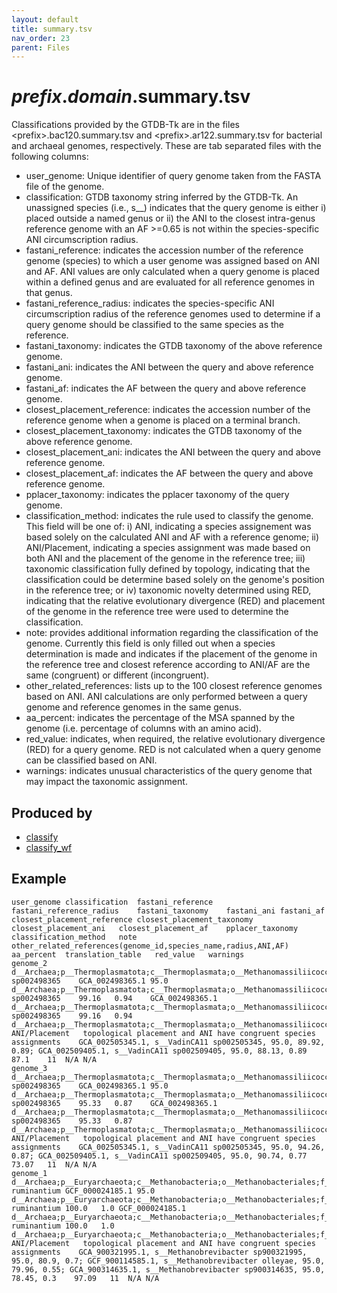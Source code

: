 ```yaml
---
layout: default
title: summary.tsv
nav_order: 23
parent: Files
---
```


# *prefix*.*domain*.summary.tsv

Classifications provided by the GTDB-Tk are in the files \<prefix>.bac120.summary.tsv and \<prefix>.ar122.summary.tsv for bacterial and archaeal genomes, respectively. These are tab separated files with the following columns:

* user_genome: Unique identifier of query genome taken from the FASTA file of the genome.
* classification: GTDB taxonomy string inferred by the GTDB-Tk. An unassigned species (i.e., s__) indicates that the query genome is either i) placed outside a named genus or ii) the ANI to the closest intra-genus reference genome with an AF >=0.65 is not within the species-specific ANI circumscription radius.
* fastani_reference: indicates the accession number of the reference genome (species) to which a user genome was assigned based on ANI and AF. ANI values are only calculated when a query genome is placed within a defined genus and are evaluated for all reference genomes in that genus.
* fastani_reference_radius: indicates the species-specific ANI circumscription radius of the reference genomes used to determine if a query genome should be classified to the same species as the reference.
* fastani_taxonomy: indicates the GTDB taxonomy of the above reference genome.
* fastani_ani: indicates the ANI between the query and above reference genome.
* fastani_af: indicates the AF between the query and above reference genome.
* closest_placement_reference: indicates the accession number of the reference genome when a genome is placed on a terminal branch. 
* closest_placement_taxonomy: indicates the GTDB taxonomy of the above reference genome.
* closest_placement_ani: indicates the ANI between the query and above reference genome.
* closest_placement_af: indicates the AF between the query and above reference genome.
* pplacer_taxonomy: indicates the pplacer taxonomy of the query genome.
* classification_method:	indicates the rule used to classify the genome. This field will be one of: i) ANI, indicating a species assignement was based solely on the calculated ANI and AF with a reference genome; ii) ANI/Placement, indicating a species assignment was made based on both ANI and the placement of the genome in the reference tree; iii) taxonomic classification fully defined by topology, indicating that the classification could be determine based solely on the genome's position in the reference tree; or iv) taxonomic novelty determined using RED, indicating that the relative evolutionary divergence (RED) and placement of the genome in the reference tree were used to determine the classification.
* note: provides additional information regarding the classification of the genome. Currently this field is only filled out when a species determination is made and indicates if the placement of the genome in the reference tree and closest reference according to ANI/AF are the same (congruent) or different (incongruent). 
* other_related_references: lists up to the 100 closest reference genomes based on ANI. ANI calculations are only performed between a query genome and reference genomes in the same genus.
* aa_percent: indicates the percentage of the MSA spanned by the genome (i.e. percentage of columns with an amino acid). 
* red_value: indicates, when required, the relative evolutionary divergence (RED) for a query genome. RED is not calculated when a query genome can be classified based on ANI.
* warnings: indicates unusual characteristics of the query genome that may impact the taxonomic assignment.

## Produced by
 * [classify](../commands/classify.html)
 * [classify_wf](../commands/classify_wf.html)

## Example

```text
user_genome	classification	fastani_reference	fastani_reference_radius	fastani_taxonomy	fastani_ani	fastani_af	closest_placement_reference	closest_placement_taxonomy	closest_placement_ani	closest_placement_af	pplacer_taxonomy	classification_method	note	other_related_references(genome_id,species_name,radius,ANI,AF)	aa_percent	translation_table	red_value	warnings
genome_2	d__Archaea;p__Thermoplasmatota;c__Thermoplasmata;o__Methanomassiliicoccales;f__Methanomethylophilaceae;g__VadinCA11;s__VadinCA11 sp002498365	GCA_002498365.1	95.0	d__Archaea;p__Thermoplasmatota;c__Thermoplasmata;o__Methanomassiliicoccales;f__Methanomethylophilaceae;g__VadinCA11;s__VadinCA11 sp002498365	99.16	0.94	GCA_002498365.1	d__Archaea;p__Thermoplasmatota;c__Thermoplasmata;o__Methanomassiliicoccales;f__Methanomethylophilaceae;g__VadinCA11;s__VadinCA11 sp002498365	99.16	0.94	d__Archaea;p__Thermoplasmatota;c__Thermoplasmata;o__Methanomassiliicoccales;f__Methanomethylophilaceae;g__VadinCA11;s__	ANI/Placement	topological placement and ANI have congruent species assignments	GCA_002505345.1, s__VadinCA11 sp002505345, 95.0, 89.92, 0.89; GCA_002509405.1, s__VadinCA11 sp002509405, 95.0, 88.13, 0.89	87.1	11	N/A	N/A
genome_3	d__Archaea;p__Thermoplasmatota;c__Thermoplasmata;o__Methanomassiliicoccales;f__Methanomethylophilaceae;g__VadinCA11;s__VadinCA11 sp002498365	GCA_002498365.1	95.0	d__Archaea;p__Thermoplasmatota;c__Thermoplasmata;o__Methanomassiliicoccales;f__Methanomethylophilaceae;g__VadinCA11;s__VadinCA11 sp002498365	95.33	0.87	GCA_002498365.1	d__Archaea;p__Thermoplasmatota;c__Thermoplasmata;o__Methanomassiliicoccales;f__Methanomethylophilaceae;g__VadinCA11;s__VadinCA11 sp002498365	95.33	0.87	d__Archaea;p__Thermoplasmatota;c__Thermoplasmata;o__Methanomassiliicoccales;f__Methanomethylophilaceae;g__VadinCA11;s__	ANI/Placement	topological placement and ANI have congruent species assignments	GCA_002505345.1, s__VadinCA11 sp002505345, 95.0, 94.26, 0.87; GCA_002509405.1, s__VadinCA11 sp002509405, 95.0, 90.74, 0.77	73.07	11	N/A	N/A
genome_1	d__Archaea;p__Euryarchaeota;c__Methanobacteria;o__Methanobacteriales;f__Methanobacteriaceae;g__Methanobrevibacter;s__Methanobrevibacter ruminantium	GCF_000024185.1	95.0	d__Archaea;p__Euryarchaeota;c__Methanobacteria;o__Methanobacteriales;f__Methanobacteriaceae;g__Methanobrevibacter;s__Methanobrevibacter ruminantium	100.0	1.0	GCF_000024185.1	d__Archaea;p__Euryarchaeota;c__Methanobacteria;o__Methanobacteriales;f__Methanobacteriaceae;g__Methanobrevibacter;s__Methanobrevibacter ruminantium	100.0	1.0	d__Archaea;p__Euryarchaeota;c__Methanobacteria;o__Methanobacteriales;f__Methanobacteriaceae;g__Methanobrevibacter;s__	ANI/Placement	topological placement and ANI have congruent species assignments	GCA_900321995.1, s__Methanobrevibacter sp900321995, 95.0, 80.9, 0.7; GCF_900114585.1, s__Methanobrevibacter olleyae, 95.0, 79.96, 0.55; GCA_900314635.1, s__Methanobrevibacter sp900314635, 95.0, 78.45, 0.3	97.09	11	N/A	N/A
```
